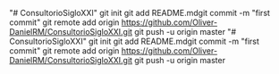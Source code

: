 "# ConsultorioSigloXXI"  git init git add README.mdgit commit -m "first commit" git remote add origin https://github.com/Oliver-DanielRM/ConsultorioSigloXXI.git git push -u origin master
"# ConsultorioSigloXXI"  git init git add README.mdgit commit -m "first commit" git remote add origin https://github.com/Oliver-DanielRM/ConsultorioSigloXXI.git git push -u origin master
